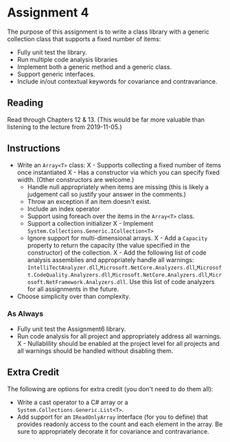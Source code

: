 # Assignment 4

The purpose of this assignment is to write a class library with a generic collection class that supports a fixed number of items:

- Fully unit test the library.
- Run multiple code analysis libraries
- Implement both a generic method and a generic class.
- Support generic interfaces.
- Include in/out contextual keywords for covariance and contravariance.

## Reading

Read through Chapters 12 & 13.
(This would be far more valuable than listening to the lecture from 2019-11-05.)

## Instructions

- Write an `Array<T>` class:
  X - Supports collecting a fixed number of items once instantiated
  X - Has a constructor via which you can specify fixed width.  (Other constructors are welcome.)
  - Handle null appropriately when items are missing (this is likely a judgement call so justify your answer in the comments.)
  - Throw an exception if an item doesn't exist.
  - Include an index operator
  - Support using foreach over the items in the `Array<T>` class.
  - Support a collection initializer
  X - Implement `System.Collections.Generic.ICollection<T>`
  - Ignore support for multi-dimensional arrays.
  X - Add a `Capacity` property to return the capacity (the value specified in the constructor) of the collection.
X - Add the following list of code analysis assemblies and appropriately handle all warnings: `IntelliTectAnalyzer.dll`,`Microsoft.NetCore.Analyzers.dll`,`Microsoft.CodeQuality.Analyzers.dll`,`Microsoft.NetCore.Analyzers.dll`,`Microsoft.NetFramework.Analyzers.dll`.  Use this list of code analyzers for all assignments in the future.
- Choose simplicity over than complexity.

### As Always

- Fully unit test the Assignment6 library.
- Run code analysis for all project and appropriately address all warnings.
X - Nullablility should be enabled at the project level for all projects and all warnings should be handled without disabling them.

## Extra Credit

The following are options for extra credit (you don't need to do them all):

- Write a cast operator to a C# array or a `System.Collections.Generic.List<T>`.
- Add support for an `IReadOnlyArray` interface (for you to define) that provides readonly access to the count and each element in the array.  Be sure to appropriately decorate it for covariance and contravariance.

